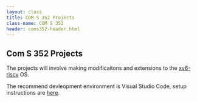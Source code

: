 ```yaml
---
layout: class
title: COM S 352 Projects
class-name: COM S 352
header: coms352-header.html
---
```


## Com S 352 Projects

The projects will involve making modificaitons and extensions to the [xv6-riscv](https://github.com/mit-pdos/xv6-riscv) OS. 

The recommend devleopment environment is Visual Studio Code, setup instructions are [here](visual-studio-code).
